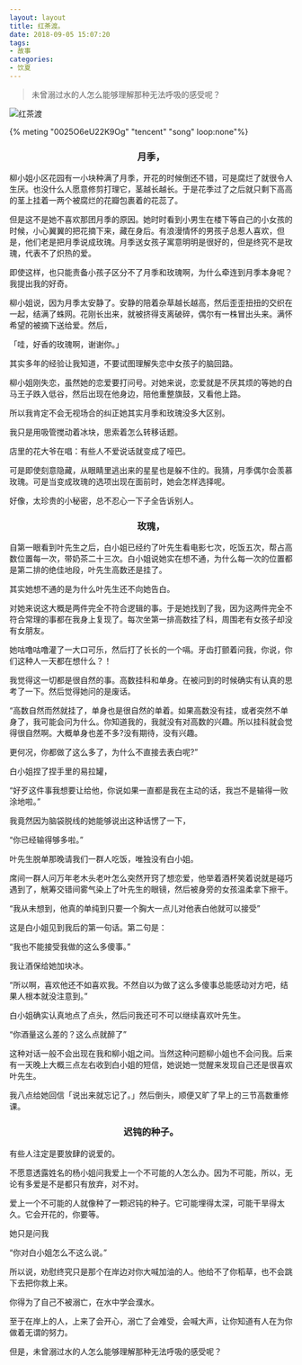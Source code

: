```yaml
---
layout: layout
title: 红茶渡。
date: 2018-09-05 15:07:20
tags:
- 故事
categories:
- 饮夏
---
```


> 未曾溺过水的人怎么能够理解那种无法呼吸的感受呢？

![红茶渡](http://file.yocoh.cn/images/2020/07/09/v2-fd95c32c8bf4da07054285a1515e3e2c_r.jpg)





{% meting "0025O6eU22K9Og" "tencent" "song" loop:none"%}

<center><h3>月季，</h3></center>

柳小姐小区花园有一小块种满了月季，开花的时候倒还不错，可是腐烂了就很令人生厌。也没什么人愿意修剪打理它，茎越长越长。于是花季过了之后就只剩下高高的茎上挂着一两个被腐烂的花瓣包裹着的花蕊了。  



但是这不是她不喜欢那团月季的原因。她时时看到小男生在楼下等自己的小女孩的时候，小心翼翼的把花摘下来，藏在身后。有浪漫情怀的男孩子总惹人喜欢，但是，他们老是把月季说成玫瑰。月季送女孩子寓意明明是很好的，但是终究不是玫瑰，代表不了炽热的爱。



即使这样，也只能责备小孩子区分不了月季和玫瑰啊，为什么牵连到月季本身呢？我提出我的好奇。



柳小姐说，因为月季太安静了。安静的陪着杂草越长越高，然后歪歪扭扭的交织在一起，结满了蛛网。花刚长出来，就被挤得支离破碎，偶尔有一株冒出头来。满怀希望的被摘下送给爱。然后，



「哇，好香的玫瑰啊，谢谢你。」



其实多年的经验让我知道，不要试图理解失恋中女孩子的脑回路。



柳小姐刚失恋，虽然她的恋爱要打问号。对她来说，恋爱就是不厌其烦的等她的白马王子跌入低谷，然后出现在他身边，陪他重整旗鼓，又看他上路。



所以我肯定不会无视场合的纠正她其实月季和玫瑰没多大区别。



我只是用吸管搅动着冰块，思索着怎么转移话题。



店里的花大爷在唱：有些人不爱说话就变成了哑巴。



可是即使刻意隐藏，从眼睛里逃出来的星星也是躲不住的。我猜，月季偶尔会羡慕玫瑰。可是当变成玫瑰的选项出现在面前时，她会怎样选择呢。



好像，太珍贵的小秘密，总不忍心一下子全告诉别人。  



<center><h3>玫瑰，</h3></center>

自第一眼看到叶先生之后，白小姐已经约了叶先生看电影七次，吃饭五次，帮占高数位置每一次，带奶茶二十三次。白小姐说她实在想不通，为什么每一次的位置都是第二排的绝佳地段，叶先生高数还是挂了。



其实她想不通的是为什么叶先生还不向她告白。



对她来说这大概是两件完全不符合逻辑的事。于是她找到了我，因为这两件完全不符合常理的事都在我身上复现了。每次坐第一排高数挂了科，周围老有女孩子却没有女朋友。



她咕噜咕噜灌了一大口可乐，然后打了长长的一个嗝。牙齿打颤着问我，你说，你们这种人一天都在想什么？！



我觉得这一切都是很自然的事。高数挂科和单身。在被问到的时候确实有认真的思考了一下。然后觉得她问的是废话。



“高数自然而然就挂了，单身也是很自然的单着。如果高数没有挂，或者突然不单身了，我可能会问为什么。你知道我的，我就没有对高数的兴趣。所以挂科就会觉得很自然啊。大概单身也差不多?没有期待，没有兴趣。  



更何况，你都做了这么多了，为什么不直接去表白呢?”



白小姐捏了捏手里的易拉罐，

“好歹这件事我想要让给他，你说如果一直都是我在主动的话，我岂不是输得一败涂地啦。”



我竟然因为脑袋脱线的她能够说出这种话愣了一下，

“你已经输得够多啦。”



叶先生脱单那晚请我们一群人吃饭，唯独没有白小姐。



席间一群人问万年老木头老叶怎么突然开窍了想恋爱，他举着酒杯笑着说就是碰巧遇到了，觥筹交错间雾气染上了叶先生的眼镜，然后被身旁的女孩温柔拿下擦干。



“我从未想到，他真的单纯到只要一个胸大一点儿对他表白他就可以接受”



这是白小姐见到我后的第一句话。第二句是：



“我也不能接受我做的这么多傻事。”



我让酒保给她加块冰。

“所以啊，喜欢他还不如喜欢我。不然自以为做了这么多傻事总能感动对方吧，结果人根本就没注意到。”



白小姐确实认真地点了点头，然后问我还可不可以继续喜欢叶先生。



“你酒量这么差的？这么点就醉了”



这种对话一般不会出现在我和柳小姐之间。当然这种问题柳小姐也不会问我。后来有一天晚上大概三点左右收到白小姐的短信，她说她一觉醒来发现自己还是很喜欢叶先生。



我八点给她回信「说出来就忘记了。」然后倒头，顺便又旷了早上的三节高数重修课。

<center><h3>迟钝的种子。</h3></center>

有些人注定是要放肆的说爱的。


不愿意透露姓名的杨小姐问我爱上一个不可能的人怎么办。因为不可能，所以，无论有多爱是不是都只有放弃，对不对。


爱上一个不可能的人就像种了一颗迟钝的种子。它可能埋得太深，可能干旱得太久。它会开花的，你要等。



她只是问我

“你对白小姐怎么不这么说。”



所以说，劝慰终究只是那个在岸边对你大喊加油的人。他给不了你稻草，也不会跳下去把你救上来。



你得为了自己不被溺亡，在水中学会濮水。



至于在岸上的人，上来了会开心，溺亡了会难受，会喊大声，让你知道有人在为你做着无谓的努力。



但是，未曾溺过水的人怎么能够理解那种无法呼吸的感受呢？








